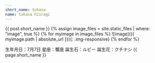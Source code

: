 ```yaml
---
short_name: tukasa
name: tukasa hiiragi
---
```


{{ post.short_name }}
{% assign image_files = site.static_files | where: "image", true %}
{% for myimage in image_files %}
  ![image]({{ myimage.path | absolute_url }}){: .img-responsive}
{% endfor %}

生年月日：7月7日
星座：蟹座
誕生石：ルビー
誕生花：クチナシ
{{ page.short_name }}